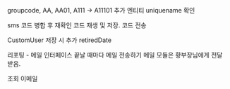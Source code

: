
 
groupcode, AA, AA01, A111 -> A11101
추가 엔티티
uniquename 확인

sms 코드 병합 후 재확인
코드 재생 및 저장.
코드 전송 

CustomUser 저장 시  추가 retiredDate

리포팅 - 메일
인터페이스 끝날 때마다 메일 전송하기
메일 모듈은 황부장님에게 전달 받음.

조회
이메일